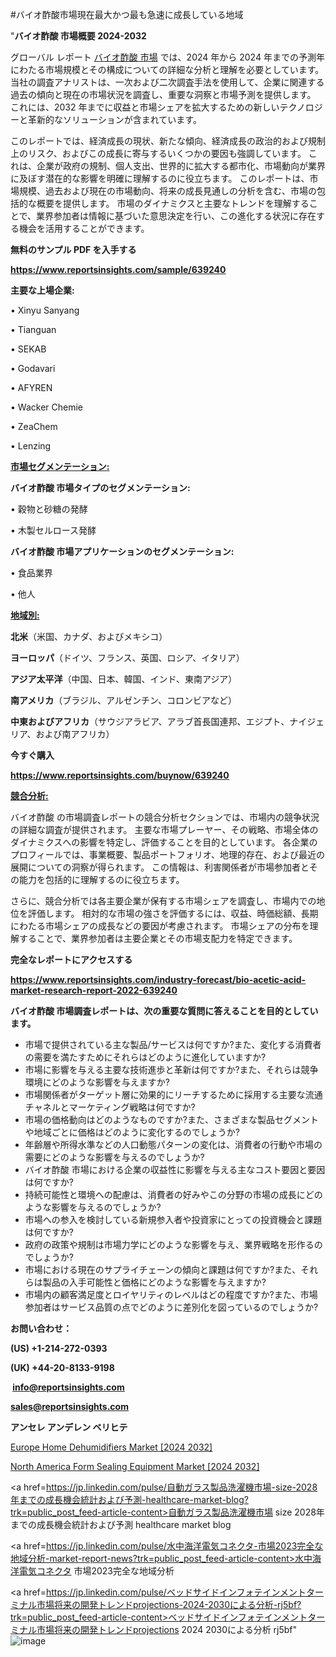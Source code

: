 #バイオ酢酸市場現在最大かつ最も急速に成長している地域

"<strong>バイオ酢酸 市場概要 2024-2032</strong>

グローバル レポート <a href=https://www.reportsinsights.com/sample/639240>バイオ酢酸 市場</a> では、2024 年から 2024 年までの予測年にわたる市場規模とその構成についての詳細な分析と理解を必要としています。 当社の調査アナリストは、一次および二次調査手法を使用して、企業に関連する過去の傾向と現在の市場状況を調査し、重要な洞察と市場予測を提供します。 これには、2032 年までに収益と市場シェアを拡大​​するための新しいテクノロジーと革新的なソリューションが含まれています。

このレポートでは、経済成長の現状、新たな傾向、経済成長の政治的および規制上のリスク、およびこの成長に寄与するいくつかの要因も強調しています。 これは、企業が政府の規制、個人支出、世界的に拡大する都市化、市場動向が業界に及ぼす潜在的な影響を明確に理解するのに役立ちます。 このレポートは、市場規模、過去および現在の市場動向、将来の成長見通しの分析を含む、市場の包括的な概要を提供します。 市場のダイナミクスと主要なトレンドを理解することで、業界参加者は情報に基づいた意思決定を行い、この進化する状況に存在する機会を活用することができます。

<strong><b>無料のサンプル PDF を入手する</b></strong>

<a href=https://www.reportsinsights.com/sample/639240><strong><u>https://www.reportsinsights.com/sample/639240</u></strong></a>

<strong>主要な上場企業:</strong>

• Xinyu Sanyang

• Tianguan

• SEKAB

• Godavari

• AFYREN

• Wacker Chemie

• ZeaChem

• Lenzing

<strong><u>市場セグメンテーション</u></strong><strong><u>:</u></strong>

<strong>バイオ酢酸 市場タイプのセグメンテーション:</strong>

• 穀物と砂糖の発酵

• 木製セルロース発酵

<strong>バイオ酢酸 市場アプリケーションのセグメンテーション:</strong>

• 食品業界

• 他人

<strong><u>地域別</u></strong><strong><u>:</u></strong>

<strong>北米</strong>（米国、カナダ、およびメキシコ）

<strong>ヨーロッパ</strong>（ドイツ、フランス、英国、ロシア、イタリア）

<strong>アジア太平洋</strong>（中国、日本、韓国、インド、東南アジア）

<strong>南アメリカ</strong>（ブラジル、アルゼンチン、コロンビアなど）

<strong>中東およびアフリカ</strong>（サウジアラビア、アラブ首長国連邦、エジプト、ナイジェリア、および南アフリカ）

<strong>今すぐ購入</strong>

<a href=https://www.reportsinsights.com/buynow/639240><strong><u>https://www.reportsinsights.com/buynow/639240</u></strong></a>

<strong><u>競合分析:</u></strong>

バイオ酢酸 の市場調査レポートの競合分析セクションでは、市場内の競争状況の詳細な調査が提供されます。 主要な市場プレーヤー、その戦略、市場全体のダイナミクスへの影響を特定し、評価することを目的としています。 各企業のプロフィールでは、事業概要、製品ポートフォリオ、地理的存在、および最近の展開についての洞察が得られます。 この情報は、利害関係者が市場参加者とその能力を包括的に理解するのに役立ちます。

さらに、競合分析では各主要企業が保有する市場シェアを調査し、市場内での地位を評価します。 相対的な市場の強さを評価するには、収益、時価総額、長期にわたる市場シェアの成長などの要因が考慮されます。 市場シェアの分布を理解することで、業界参加者は主要企業とその市場支配力を特定できます。

<strong>完全なレポートにアクセスする</strong>

<a href=https://www.reportsinsights.com/industry-forecast/bio-acetic-acid-market-research-report-2022-639240><strong><u><b>https://www.reportsinsights.com/industry-forecast/bio-acetic-acid-market-research-report-2022-639240</b></u></strong></a>

<strong><b>バイオ酢酸 市場調査レポートは、次の重要な質問に答えることを目的としています。</b></strong>
<ul>
  <li>市場で提供されている主な製品/サービスは何ですか?また、変化する消費者の需要を満たすためにそれらはどのように進化していますか?</li>
  <li>市場に影響を与える主要な技術進歩と革新は何ですか?また、それらは競争環境にどのような影響を与えますか?</li>
  <li>市場関係者がターゲット層に効果的にリーチするために採用する主要な流通チャネルとマーケティング戦略は何ですか?</li>
  <li>市場の価格動向はどのようなものですか?また、さまざまな製品セグメントや地域ごとに価格はどのように変化するのでしょうか?</li>
  <li>年齢層や所得水準などの人口動態パターンの変化は、消費者の行動や市場の需要にどのような影響を与えるのでしょうか?</li>
  <li>バイオ酢酸 市場における企業の収益性に影響を与える主なコスト要因と要因は何ですか?</li>
  <li>持続可能性と環境への配慮は、消費者の好みやこの分野の市場の成長にどのような影響を与えるのでしょうか?</li>
  <li>市場への参入を検討している新規参入者や投資家にとっての投資機会と課題は何ですか?</li>
  <li>政府の政策や規制は市場力学にどのような影響を与え、業界戦略を形作るのでしょうか?</li>
  <li>市場における現在のサプライチェーンの傾向と課題は何ですか?また、それらは製品の入手可能性と価格にどのような影響を与えますか?</li>
  <li>市場内の顧客満足度とロイヤリティのレベルはどの程度ですか?また、市場参加者はサービス品質の点でどのように差別化を図っているのでしょうか?</li>
</ul>
<strong>お問い合わせ：</strong>

<strong>(US) +1-214-272-0393</strong>

<strong>(UK) +44-20-8133-9198</strong>

<strong> </strong><a href=info@reportsinsights.com><strong><u>info@reportsinsights.com</u></strong></a>

<a href=sales@reportsinsights.com><strong><u>sales@reportsinsights.com</u></strong></a>

<strong>アンセレ アンデレン ベリヒテ</strong>

<a href=https://www.linkedin.com/pulse/europe-home-dehumidifiers-market-latest-trends-lheke/>Europe Home Dehumidifiers Market [2024 2032]</a>

<a href=https://www.linkedin.com/pulse/north-america-form-sealing-equipment-market-emerging-jvxmf/>North America Form Sealing Equipment Market [2024 2032]</a>

<a href=https://jp.linkedin.com/pulse/自動ガラス製品洗濯機市場-size-2028年までの成長機会統計および予測-healthcare-market-blog?trk=public_post_feed-article-content>自動ガラス製品洗濯機市場 size 2028年までの成長機会統計および予測 healthcare market blog</a>

<a href=https://jp.linkedin.com/pulse/水中海洋電気コネクタ-市場2023完全な地域分析-market-report-news?trk=public_post_feed-article-content>水中海洋電気コネクタ 市場2023完全な地域分析</a>

<a href=https://jp.linkedin.com/pulse/ベッドサイドインフォテインメントターミナル市場将来の開発トレンドprojections-2024-2030による分析-rj5bf?trk=public_post_feed-article-content>ベッドサイドインフォテインメントターミナル市場将来の開発トレンドprojections 2024 2030による分析 rj5bf</a>"
![image](https://github.com/ahaan12367/RIMarket24/assets/158471582/ae9c0aed-03f1-4d72-94b1-9c6e2d00f74a)
